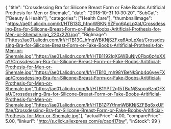 {
	"title": "Crossdessing Bra for Silicone Breast Form or Fake Boobs Aritificial Prothesis for Men or Shemale",
	"date": "2018-10-31 10:30:20",
	"SubCat": ["Beauty & Health"],
	"categories": ["Health Care"],
	"thumbnailImage": "https://ae01.alicdn.com/kf/HTB13G_hfnqWBKNjSZFxq6ApLpXat/Crossdessing-Bra-for-Silicone-Breast-Form-or-Fake-Boobs-Aritificial-Prothesis-for-Men-or-Shemale.jpg_220x220.jpg",
	"BigImage": ["https://ae01.alicdn.com/kf/HTB13G_hfnqWBKNjSZFxq6ApLpXat/Crossdessing-Bra-for-Silicone-Breast-Form-or-Fake-Boobs-Aritificial-Prothesis-for-Men-or-Shemale.jpg","https://ae01.alicdn.com/kf/HTB1192IqXGWBuNjy0Fbq6z4sXXaY/Crossdessing-Bra-for-Silicone-Breast-Form-or-Fake-Boobs-Aritificial-Prothesis-for-Men-or-Shemale.jpg","https://ae01.alicdn.com/kf/HTB10_rnh98YBeNkSnb4q6yevFXap/Crossdessing-Bra-for-Silicone-Breast-Form-or-Fake-Boobs-Aritificial-Prothesis-for-Men-or-Shemale.jpg","https://ae01.alicdn.com/kf/HTB1YPT2qf5TBuNjSspcq6znGFXaU/Crossdessing-Bra-for-Silicone-Breast-Form-or-Fake-Boobs-Aritificial-Prothesis-for-Men-or-Shemale.jpg","https://ae01.alicdn.com/kf/HTB1ZPYtfnmWBKNjSZFBq6xxUFXae/Crossdessing-Bra-for-Silicone-Breast-Form-or-Fake-Boobs-Aritificial-Prothesis-for-Men-or-Shemale.jpg"],
	"actualPrice": 4.00,
	"comparePrice": 5.00,
	"linkurl": "http://s.click.aliexpress.com/e/cao417bw",
	"inStock": 99
}
